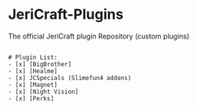 # JeriCraft-Plugins

The official JeriCraft plugin Repository (custom plugins)

```

# Plugin List:
- [x] [BigBrother]
- [x] [Healme]
- [x] JCSpecials (Slimefun4 addons)
- [x] [Magnet]
- [x] [Night Vision]
- [x] [Perks]